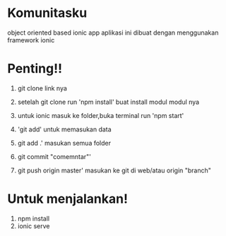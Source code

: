 # Komunitasku
object oriented based ionic app
aplikasi ini dibuat dengan menggunakan framework ionic

#  Penting!!

1. git clone link nya

2. setelah git clone run 'npm install' buat install modul modul nya

3. untuk ionic masuk ke folder,buka terminal run 'npm start'

4. 'git add' untuk memasukan data

5. git add .' masukan semua folder

6. git commit "comemntar"'

7. git push origin master' masukan ke git di web/atau origin "branch"


# Untuk menjalankan!

1. npm install
2. ionic serve
